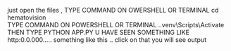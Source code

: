 just open the files ,
TYPE   COMMAND  ON OWERSHELL OR TERMINAL                  cd hematovision             
 TYPE COMMAND ON POWERSHELL OR TERMINAL          .\.venv\Scripts\Activate
 THEN  TYPE                                       PYTHON APP.PY 
 U HAVE SEEN SOMETHING LIKE     http:0.0.000.....  something like this ..
 click on that  you will see output
